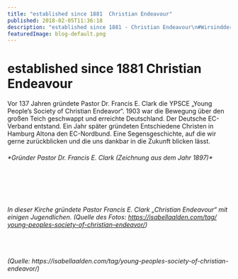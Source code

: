 ```yaml
---
title: "established since 1881  Christian Endeavour"
published: 2018-02-05T11:36:18
description: "established since 1881 - Christian Endeavour\n#WirsindderNordbund #1881 #1904 #ChristianEndeavour #Portland #FranisClark #Segen #Jubiläum #keinbisschenleise"
featuredImage: blog-default.png
---
```


# established since 1881  Christian Endeavour

Vor 137 Jahren gründete Pastor Dr. Francis E. Clark die YPSCE &#8222;Young People’s Society of Christian Endeavor&#8220;. 1903 war die Bewegung über den großen Teich geschwappt und erreichte Deutschland. Der Deutsche EC-Verband entstand. Ein Jahr später gründeten Entschiedene Christen in Hamburg Altona den EC-Nordbund. Eine Segensgeschichte, auf die wir gerne zurückblicken und die uns dankbar in die Zukunft blicken lässt.

<h6>*Gründer Pastor Dr. Francis E. Clark (Zeichnung aus dem Jahr 1897)*</h6>
&nbsp;

<img loading="lazy" src="old/Francis-E.-Clark-Gründer-des-CE-Bild-von-1898.jpg" alt>

&nbsp;

<h6><span tabindex="0" aria-live="polite" data-ft="{&quot;tn&quot;:&quot;K&quot;}"><span>In dieser Kirche gründete Pastor Francis E. Clark „Christian Endeavour“ mit einigen Jugendlichen. 
(Quelle des Fotos: <a href="https://isabellaalden.com/tag/young-peoples-society-of-christian-endeavor/" target="_blank" rel="nofollow noopener" data-lynx-mode="async" data-lynx-uri="https://l.facebook.com/l.php?u=https%3A%2F%2Fisabellaalden.com%2Ftag%2Fyoung-peoples-society-of-christian-endeavor%2F&amp;h=ATONrzkgVDk5BfwK4R3AKvig_rILeI-Vob9Ni3hUJv43QXK_ITgWJxNuqwxf9wF1lPLKi9r5uf1uO70AMPuhkfmeOqjKSHnOAnRIwYo2EM0O3rTUtnZdBk7wP4yArCVgI8N1eod-m8MtG3foxLnnDP_l4S979xNYP8A8DZ_nd7Kle0cptUL-d0dn-RbT7q68KsKQYmkG-6dmfiXd5mPBuWqzJyBX58diZ8KteJbLTjui8V4K40msCOw2Jck29Ms">https://isabellaalden.com/<wbr>tag/<wbr>young-peoples-society-of-ch<wbr>ristian-endeavor/</a>)</span></span></h6>
<img loading="lazy" src="old/Gründungskirche-Christian-Endeavour-02.02.1881.jpg" alt>

<h6></h6>
<h6>(Quelle: https://isabellaalden.com/tag/young-peoples-society-of-christian-endeavor/)</h6>
<img loading="lazy" src="old/Zeitungsartikel-17-Jahre-CE-Christian-Endeavour-001.jpg" alt>